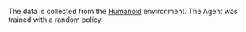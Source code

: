 The data is collected from the [Humanoid](https://gymnasium.farama.org/environments/mujoco/humanoid/) environment. The Agent was trained with a random policy.
